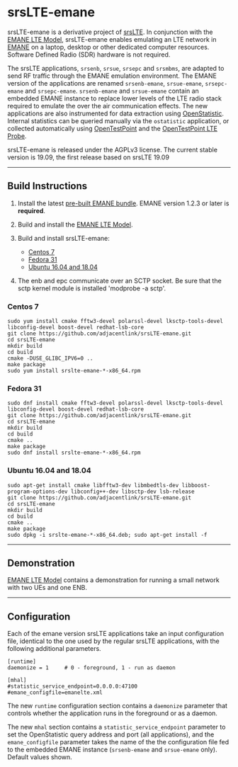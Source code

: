 srsLTE-emane
========

srsLTE-emane is a derivative project of [srsLTE](https://github.com/srsLTE). In conjunction with the
[EMANE LTE Model](https://github.com/adjacentlink/emane-model-lte.git), srsLTE-emane enables emulating
an LTE network in [EMANE](https://github.com/adjacentlink/emane.git) on a laptop, desktop or other
dedicated computer resources. Software Defined Radio (SDR) hardware is not required.

The srsLTE applications, `srsenb`, `srsue`, `srsepc` and `srsmbms`, are adapted to send RF traffic through
the EMANE emulation environment. The EMANE version of the applications are renamed `srsenb-emane`, `srsue-emane`,
`srsepc-emane` and `srsepc-emane`. `srsenb-emane` and `srsue-emane` contain an embedded EMANE instance
to replace lower levels of the LTE radio stack required to emulate the over the air communication effects. The new applications are also instrumented for data extraction using
[OpenStatistic](https://github.com/adjacentlink/openstatistic). Internal statistics can be queried manually
via the `ostatistic` application, or collected automatically using
[OpenTestPoint](https://github.com/adjacentlink/opentestpoint) and the
[OpenTestPoint LTE Probe](https://github.com/adjacentlink/opentestpoint-probe-lte).

srsLTE-emane is released under the AGPLv3 license. The current stable
version is 19.09, the first release based on srsLTE 19.09

---
## Build Instructions

1. Install the latest [pre-built EMANE bundle](https://github.com/adjacentlink/emane/wiki/Install). EMANE version 1.2.3 or later is **required**.

2. Build and install the [EMANE LTE Model](https://github.com/adjacentlink/emane-model-lte.git).

3. Build and install srsLTE-emane:
   * [Centos 7](#centos-7)
   * [Fedora 31](#fedora-31)
   * [Ubuntu 16.04 and 18.04](#ubuntu-1604-and-1804)

4. The enb and epc communicate over an SCTP socket. Be sure that the sctp kernel module is installed 'modprobe -a sctp'.

### Centos 7

```
sudo yum install cmake fftw3-devel polarssl-devel lksctp-tools-devel libconfig-devel boost-devel redhat-lsb-core
git clone https://github.com/adjacentlink/srsLTE-emane.git
cd srsLTE-emane
mkdir build
cd build
cmake -DUSE_GLIBC_IPV6=0 ..
make package
sudo yum install srslte-emane-*-x86_64.rpm
```

### Fedora 31

```
sudo dnf install cmake fftw3-devel polarssl-devel lksctp-tools-devel libconfig-devel boost-devel redhat-lsb-core
git clone https://github.com/adjacentlink/srsLTE-emane.git
cd srsLTE-emane
mkdir build
cd build
cmake ..
make package
sudo dnf install srslte-emane-*-x86_64.rpm
```

### Ubuntu 16.04 and 18.04

```
sudo apt-get install cmake libfftw3-dev libmbedtls-dev libboost-program-options-dev libconfig++-dev libsctp-dev lsb-release
git clone https://github.com/adjacentlink/srsLTE-emane.git
cd srsLTE-emane
mkdir build
cd build
cmake ..
make package
sudo dpkg -i srslte-emane-*-x86_64.deb; sudo apt-get install -f
```

---
## Demonstration

[EMANE LTE Model](https://github.com/adjacentlink/emane-model-lte.git) contains a demonstration for running
a small network with two UEs and one ENB.

---
## Configuration

Each of the emane version srsLTE applications take an input
configuration file, identical to the one used by the regular srsLTE
applications, with the following additional parameters.


```
[runtime]
daemonize = 1     # 0 - foreground, 1 - run as daemon

[mhal]
#statistic_service_endpoint=0.0.0.0:47100
#emane_configfile=emanelte.xml
```

The new `runtime` configuration section contains a `daemonize` parameter
that controls whether the application runs in the foreground or as a daemon.

The new `mhal` section contains a `statistic_service_endpoint`
parameter to set the OpenStatistic query address and port (all
applications), and the `emane_configfile` parameter takes the
name of the the configuration file fed to the embedded EMANE instance
(`srsenb-emane` and `srsue-emane` only). Default values shown.
